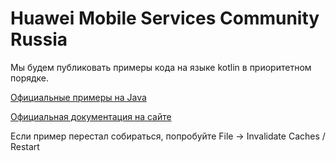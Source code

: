 # Huawei Mobile Services Community Russia
Мы будем публиковать примеры кода на языке kotlin в приоритетном порядке.

[Официальные примеры на Java][1]

[Официальная документация на сайте][2]

Если пример перестал собираться, попробуйте File -> Invalidate Caches / Restart

[1]: https://github.com/huaweicodelabs/
[2]: https://developer.huawei.com/consumer/en/doc/development/HMS-Guides/account-introduction-v4
